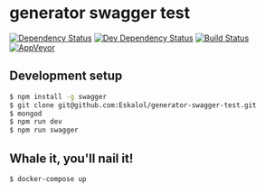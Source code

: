 # generator swagger test
[![Dependency Status][daviddm-image]][daviddm-url] [![Dev Dependency Status][daviddm-dev-image]][daviddm-dev-url] [![Build Status][travis-image]][travis-url] [![AppVeyor][appveyor-image]][appveyor-url]


## Development setup
```bash
$ npm install -g swagger
$ git clone git@github.com:Eskalol/generator-swagger-test.git
$ mongod
$ npm run dev
$ npm run swagger
```


## Whale it, you'll nail it!
```bash
$ docker-compose up
```


[daviddm-image]: http://img.shields.io/david/Eskalol/generator-swagger-test.svg?style=flat-square
[daviddm-url]: https://david-dm.org/Eskalol/generator-swagger-test
[daviddm-dev-url]: https://david-dm.org/Eskalol/generator-swagger-test?type=dev
[daviddm-dev-image]: https://david-dm.org/dev/Eskalol/generator-swagger-test.svg?style=flat-square

[appveyor-image]: https://img.shields.io/appveyor/ci/Eskalol/generator-swagger-test.svg?style=flat-square
[appveyor-url]: https://ci.appveyor.com/project/Eskalol/generator-swagger-test


[travis-image]: https://img.shields.io/travis/Eskalol/generator-swagger-test.svg?style=flat-square
[travis-url]: https://travis-ci.org/Eskalol/generator-swagger-test


